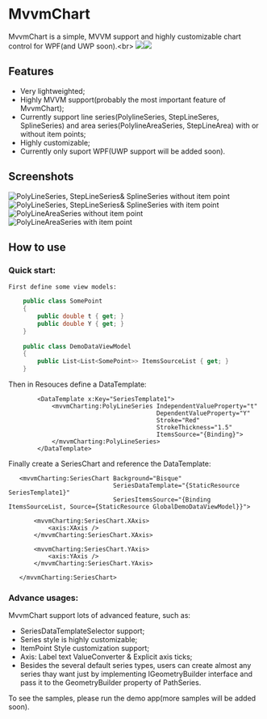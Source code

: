 # MvvmChart
MvvmChart is a simple, MVVM support and highly customizable chart control for WPF(and UWP soon).\<br>
![](https://img.shields.io/badge/license-MIT-green)![](https://img.shields.io/badge/support-WPF-brightgreen)

## Features
* Very lightweighted;
* Highly MVVM support(probably the most important feature of MvvmChart);
* Currently support line series(PolylineSeries, StepLineSeres, SplineSeries) and area series(PolylineAreaSeries, StepLineArea) with or without item points;
* Highly customizable;
* Currently only suport WPF(UWP support will be added soon).

## Screenshots
![PolyLineSeries, StepLineSeries& SplineSeries without item point](https://github.com/zenjia/MvvmChart/blob/master/Demo/Images/withoutdot2.PNG)
![PolyLineSeries, StepLineSeries& SplineSeries with item point](https://github.com/zenjia/MvvmChart/blob/master/Demo/Images/withdot2.PNG)
![PolyLineAreaSeries without item point](https://github.com/zenjia/MvvmChart/blob/master/Demo/Images/areaWithoutDot.PNG)
![PolyLineAreaSeries with item point](https://github.com/zenjia/MvvmChart/blob/master/Demo/Images/areaWithDot.PNG)

## How to use
### Quick start:
    First define some view models:
```c#
    public class SomePoint
    {
        public double t { get; }
        public double Y { get; }
    }
    
    public class DemoDataViewModel 
    {
        public List<List<SomePoint>> ItemsSourceList { get; }
    }
```
  Then in Resouces define a DataTemplate:
```Xaml
        <DataTemplate x:Key="SeriesTemplate1">
            <mvvmCharting:PolyLineSeries IndependentValueProperty="t"
                                         DependentValueProperty="Y"
                                         Stroke="Red"
                                         StrokeThickness="1.5"
                                         ItemsSource="{Binding}">
            </mvvmCharting:PolyLineSeries>
        </DataTemplate>
 ```
  Finally create a SeriesChart and reference the DataTemplate:
 ```Xaml    
    <mvvmCharting:SeriesChart Background="Bisque"
                              SeriesDataTemplate="{StaticResource SeriesTemplate1}"
                              SeriesItemsSource="{Binding ItemsSourceList, Source={StaticResource GlobalDemoDataViewModel}}">

        <mvvmCharting:SeriesChart.XAxis>
            <axis:XAxis />
        </mvvmCharting:SeriesChart.XAxis>

        <mvvmCharting:SeriesChart.YAxis>
            <axis:YAxis />
        </mvvmCharting:SeriesChart.YAxis>

    </mvvmCharting:SeriesChart>
```
### Advance usages:
MvvmChart support lots of advanced feature, such as:
* SeriesDataTemplateSelector support;
* Series style is highly customizable; 
* ItemPoint Style customization support;
* Axis: Label text ValueConverter & Explicit axis ticks;
* Besides the several default series types, users can create almost any series thay want just by implementing IGeometryBuilder interface and pass it to the GeometryBuilder property of PathSeries.

To see the samples, please run the demo app(more samples will be added soon).
